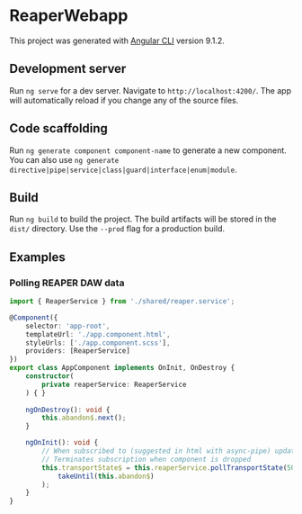 # ReaperWebapp

This project was generated with [Angular CLI](https://github.com/angular/angular-cli) version 9.1.2.

## Development server

Run `ng serve` for a dev server. Navigate to `http://localhost:4200/`. The app will automatically reload if you change any of the source files.

## Code scaffolding

Run `ng generate component component-name` to generate a new component. You can also use `ng generate directive|pipe|service|class|guard|interface|enum|module`.

## Build

Run `ng build` to build the project. The build artifacts will be stored in the `dist/` directory. Use the `--prod` flag for a production build.

## Examples
### Polling REAPER DAW data
```typescript
import { ReaperService } from './shared/reaper.service';

@Component({
    selector: 'app-root',
    templateUrl: './app.component.html',
    styleUrls: ['./app.component.scss'],
    providers: [ReaperService]
})
export class AppComponent implements OnInit, OnDestroy {
    constructor(
        private reaperService: ReaperService
    ) { }
    
    ngOnDestroy(): void {
        this.abandon$.next();
    }

    ngOnInit(): void {
        // When subscribed to (suggested in html with async-pipe) updates transport-state every .5 seconds
        // Terminates subscription when component is dropped
        this.transportState$ = this.reaperService.pollTransportState(500).pipe(
            takeUntil(this.abandon$)
        );
    }
}
```
